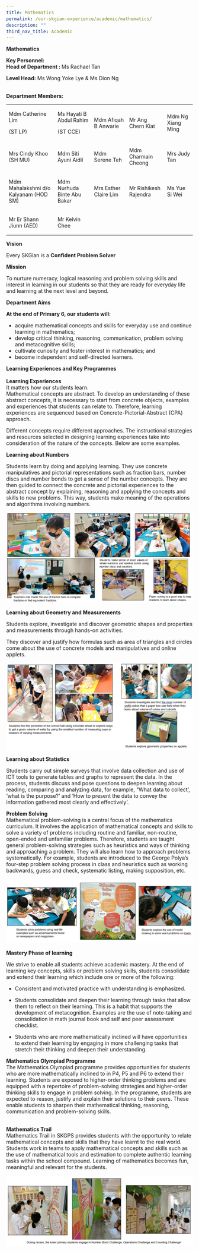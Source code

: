 ```yaml
---
title: Mathematics
permalink: /our-skgian-experience/academic/mathematics/
description: ""
third_nav_title: Academic
---
```

<p><strong>Mathematics</strong></p>
<p><strong>Key Personnel:</strong><br><strong>Head of Department : </strong>Ms Rachael Tan</p>
<p><strong>Level Head:</strong>&nbsp;Ms Wong Yoke Lye &amp; Ms Dion Ng<br><br></p>
<p><strong>Department Members:</strong></p>
<table>
<tbody>
<tr>
<td width="232">
<p>Mdm Catherine Lim</p>
<p>(ST LP)</p>
</td>
<td width="186">
<p>Ms Hayati B Abdul Rahim</p>
<p>(ST CCE)</p>
</td>
<td width="180">
<p>Mdm Afiqah B Anwarie</p>
</td>
<td width="180">
<p>Mr Ang Chern Kiat</p>
</td>
<td width="154">
<p>Mdm Ng Xiang Ming</p>
</td>
</tr>
<tr>
<td width="232">
<p>Mrs Cindy Khoo (SH MU)</p>
</td>
<td width="186">
<p>Mdm Siti Ayuni Aidil</p>
</td>
<td width="180">
<p>Mdm Serene Teh</p>
</td>
<td width="180">
<p>Mdm Charmain Cheong</p>
</td>
<td width="154">
<p>Mrs Judy Tan</p>
</td>
</tr>
<tr>
<td width="232">
<p>Mdm Mahalakshmi d/o Kalyanam (HOD SM)</p>
</td>
<td width="186">
<p>Mdm Nurhuda Binte Abu Bakar</p>
</td>
<td width="180">
<p>Mrs Esther Claire Lim</p>
</td>
<td width="180">
<p>Mr Rishikesh Rajendra</p>
</td>
<td width="154">
<p>Ms Yue Si Wei</p>
</td>
</tr>
<tr>
<td width="232">
<p>Mr Er Shann Jiunn (AED)</p>
</td>
<td width="186">
<p>Mr Kelvin Chee</p>
</td>
<td width="180">
<p>&nbsp;</p>
</td>
<td width="180">
<p>&nbsp;</p>
</td>
<td width="154">
<p>&nbsp;</p>
</td>
</tr>
</tbody>
</table>

<p><strong>Vision</strong></p>
<p>Every SKGian is a&nbsp;<strong>Confident&nbsp;Problem Solver</strong></p>

<p><strong>Mission</strong></p>
<p>To nurture numeracy, logical reasoning and problem solving skills and interest in learning in our students so that they are ready for everyday life and learning at the next level and beyond.</p>

<p><strong>Department Aims</strong></p>
<p><strong>At the end of Primary 6, our students will:</strong></p>
<ul>
<li>acquire mathematical concepts and skills for everyday use and continue learning in mathematics;</li>
<li>develop critical thinking, reasoning, communication, problem solving and metacognitive skills;</li>
<li>cultivate curiosity and foster interest in mathematics; and</li>
<li>become independent and self-directed learners.</li>
</ul>
<p></p>

<p><strong>Learning Experiences and Key Programmes<br><br></strong><strong>Learning Experiences</strong><br>It matters how our students learn.
<br>Mathematical concepts are abstract. To develop an understanding of these abstract concepts, it is necessary to start from concrete objects, examples and experiences that students can relate to. Therefore, learning experiences are sequenced based on Concrete-Pictorial-Abstract (CPA) approach.</p>

<p>Different concepts require different approaches. The instructional strategies and resources selected in designing learning experiences take into consideration of the nature of the concepts. Below are some examples.</p>
<p><strong>Learning about Numbers</strong></p>
<p>Students learn by doing and applying learning. They use concrete manipulatives and pictorial representations such as fraction bars, number discs and number bonds to get a sense of the number concepts. They are then guided to connect the concrete and pictorial experiences to the abstract concept by explaining, reasoning and applying the concepts and skills to new problems. This way, students make meaning of the operations and algorithms involving numbers.</p>

<img alt="" src="/images/maths1.PNG">
<p><strong>Learning about Geometry and Measurements</strong></p>
<p>Students explore, investigate and discover geometric shapes and properties and measurements through hands-on activities.</p>
<p>They discover and justify how formulas such as area of triangles and circles come about the use of concrete models and manipulatives and online applets.</p>
<img alt="" src="/images/maths2.PNG">
<p><strong>Learning about Statistics</strong></p>
<p>Students carry out simple surveys that involve data collection and use of ICT tools to generate tables and graphs to represent the data. In the process, students discuss and pose questions to deepen learning about reading, comparing and analyzing data, for example, “What data to collect’, ‘what is the purpose?’ and ‘How to present the data to convey the information gathered most clearly and effectively’.</p>

<p><strong>Problem Solving</strong> <br>Mathematical problem-solving is a central focus of the mathematics curriculum. It involves the application of mathematical concepts and skills to solve a variety of problems including routine and familiar, non-routine, open-ended and unfamiliar problems. Therefore, students are taught general problem-solving strategies such as heuristics and ways of thinking and approaching a problem. They will also learn how to approach problems systematically. For example, students are introduced to the George Polya’s four-step problem solving process in class and heuristics such as working backwards, guess and check, systematic listing, making supposition, etc.</p>
<img alt="" src="/images/maths3.PNG">
<p><strong>Mastery Phase of learning </strong></p>
<p>We strive to enable all students achieve academic mastery. At the end of learning key concepts, skills or problem solving skills, students consolidate and extend their learning which include one or more of the following: &nbsp;</p>

<ul>
<li>Consistent and motivated practice with understanding is emphasized.</li>
</ul>

<ul>
<li>Students consolidate and deepen their learning through tasks that allow them to reflect on their learning. This is a habit that supports the development of metacognition. Examples are the use of note-taking and consolidation in math journal book and self and peer assessment checklist.</li>
</ul>

<ul>
<li>Students who are more mathematically inclined will have opportunities to extend their learning by engaging in more challenging tasks that stretch their thinking and deepen their understanding.</li>
</ul>
<p><strong>Mathematics Olympiad Programme</strong><strong><br></strong>The Mathematics Olympiad programme provides opportunities for students who are more mathematically inclined to in P4, P5 and P6 to extend their learning. Students are exposed to higher-order thinking problems and are equipped with a repertoire of problem-solving strategies and higher-order thinking skills to engage in problem solving. In the programme, students are expected to reason, justify and explain their solutions to their peers. These enable students to sharpen their mathematical thinking, reasoning, communication and problem-solving skills.&nbsp;</p>
<p><br><strong>Mathematics Trail<br></strong>Mathematics Trail in SKGPS provides students with the opportunity to relate mathematical concepts and skills that they have learnt to the real world. Students work in teams to apply mathematical concepts and skills such as the use of mathematical tools and estimation to complete authentic learning tasks within the school compound. Learning of mathematics becomes fun, meaningful and relevant for the students.&nbsp;<br><br>
<img alt="" src="/images/maths4.PNG"><br></p>
